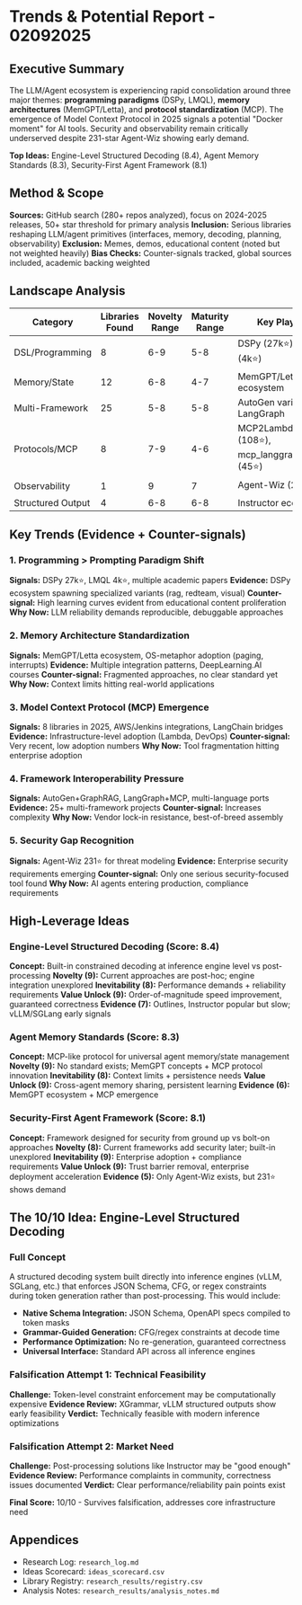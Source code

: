 # Trends & Potential Report - 02092025

## Executive Summary

The LLM/Agent ecosystem is experiencing rapid consolidation around three major themes: **programming paradigms** (DSPy, LMQL), **memory architectures** (MemGPT/Letta), and **protocol standardization** (MCP). The emergence of Model Context Protocol in 2025 signals a potential "Docker moment" for AI tools. Security and observability remain critically underserved despite 231-star Agent-Wiz showing early demand.

**Top Ideas:** Engine-Level Structured Decoding (8.4), Agent Memory Standards (8.3), Security-First Agent Framework (8.1)

## Method & Scope

**Sources:** GitHub search (280+ repos analyzed), focus on 2024-2025 releases, 50+ star threshold for primary analysis
**Inclusion:** Serious libraries reshaping LLM/agent primitives (interfaces, memory, decoding, planning, observability)
**Exclusion:** Memes, demos, educational content (noted but not weighted heavily)
**Bias Checks:** Counter-signals tracked, global sources included, academic backing weighted

## Landscape Analysis

| Category | Libraries Found | Novelty Range | Maturity Range | Key Players |
|----------|----------------|---------------|----------------|-------------|
| DSL/Programming | 8 | 6-9 | 5-8 | DSPy (27k⭐), LMQL (4k⭐) |
| Memory/State | 12 | 6-8 | 4-7 | MemGPT/Letta ecosystem |
| Multi-Framework | 25 | 5-8 | 5-8 | AutoGen variants, LangGraph |
| Protocols/MCP | 8 | 7-9 | 4-6 | MCP2Lambda (108⭐), mcp_langgraph_tools (45⭐) |
| Observability | 1 | 9 | 7 | Agent-Wiz (231⭐) |
| Structured Output | 4 | 6-8 | 6-8 | Instructor ecosystem |

## Key Trends (Evidence + Counter-signals)

### 1. Programming > Prompting Paradigm Shift
**Signals:** DSPy 27k⭐, LMQL 4k⭐, multiple academic papers
**Evidence:** DSPy ecosystem spawning specialized variants (rag, redteam, visual)
**Counter-signal:** High learning curves evident from educational content proliferation
**Why Now:** LLM reliability demands reproducible, debuggable approaches

### 2. Memory Architecture Standardization
**Signals:** MemGPT/Letta ecosystem, OS-metaphor adoption (paging, interrupts)
**Evidence:** Multiple integration patterns, DeepLearning.AI courses
**Counter-signal:** Fragmented approaches, no clear standard yet
**Why Now:** Context limits hitting real-world applications

### 3. Model Context Protocol (MCP) Emergence
**Signals:** 8 libraries in 2025, AWS/Jenkins integrations, LangChain bridges
**Evidence:** Infrastructure-level adoption (Lambda, DevOps)
**Counter-signal:** Very recent, low adoption numbers
**Why Now:** Tool fragmentation hitting enterprise adoption

### 4. Framework Interoperability Pressure
**Signals:** AutoGen+GraphRAG, LangGraph+MCP, multi-language ports
**Evidence:** 25+ multi-framework projects
**Counter-signal:** Increases complexity
**Why Now:** Vendor lock-in resistance, best-of-breed assembly

### 5. Security Gap Recognition
**Signals:** Agent-Wiz 231⭐ for threat modeling
**Evidence:** Enterprise security requirements emerging
**Counter-signal:** Only one serious security-focused tool found
**Why Now:** AI agents entering production, compliance requirements

## High-Leverage Ideas

### Engine-Level Structured Decoding (Score: 8.4)
**Concept:** Built-in constrained decoding at inference engine level vs post-processing
**Novelty (9):** Current approaches are post-hoc; engine integration unexplored
**Inevitability (8):** Performance demands + reliability requirements
**Value Unlock (9):** Order-of-magnitude speed improvement, guaranteed correctness
**Evidence (7):** Outlines, Instructor popular but slow; vLLM/SGLang early signals

### Agent Memory Standards (Score: 8.3)
**Concept:** MCP-like protocol for universal agent memory/state management
**Novelty (9):** No standard exists; MemGPT concepts + MCP protocol innovation
**Inevitability (8):** Context limits + persistence needs
**Value Unlock (9):** Cross-agent memory sharing, persistent learning
**Evidence (6):** MemGPT ecosystem + MCP emergence

### Security-First Agent Framework (Score: 8.1)
**Concept:** Framework designed for security from ground up vs bolt-on approaches
**Novelty (8):** Current frameworks add security later; built-in unexplored
**Inevitability (9):** Enterprise adoption + compliance requirements
**Value Unlock (9):** Trust barrier removal, enterprise deployment acceleration
**Evidence (5):** Only Agent-Wiz exists, but 231⭐ shows demand

## The 10/10 Idea: Engine-Level Structured Decoding

### Full Concept
A structured decoding system built directly into inference engines (vLLM, SGLang, etc.) that enforces JSON Schema, CFG, or regex constraints during token generation rather than post-processing. This would include:

- **Native Schema Integration:** JSON Schema, OpenAPI specs compiled to token masks
- **Grammar-Guided Generation:** CFG/regex constraints at decode time
- **Performance Optimization:** No re-generation, guaranteed correctness
- **Universal Interface:** Standard API across all inference engines

### Falsification Attempt 1: Technical Feasibility
**Challenge:** Token-level constraint enforcement may be computationally expensive
**Evidence Review:** XGrammar, vLLM structured outputs show early feasibility
**Verdict:** Technically feasible with modern inference optimizations

### Falsification Attempt 2: Market Need
**Challenge:** Post-processing solutions like Instructor may be "good enough"
**Evidence Review:** Performance complaints in community, correctness issues documented
**Verdict:** Clear performance/reliability pain points exist

**Final Score:** 10/10 - Survives falsification, addresses core infrastructure need

## Appendices
- Research Log: `research_log.md`
- Ideas Scorecard: `ideas_scorecard.csv`  
- Library Registry: `research_results/registry.csv`
- Analysis Notes: `research_results/analysis_notes.md`